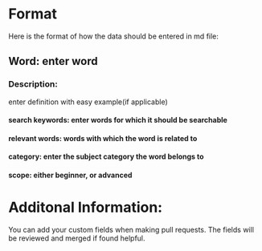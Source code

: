 # Format
Here is the format of how the data should be entered in md file:


## Word: enter word
### Description:
enter definition with easy example(if applicable)
#### search keywords: enter words for which it should be searchable
#### relevant words: words with which the word is related to 
#### category: enter the subject category the word belongs to
#### scope: either beginner, or advanced  

# Additonal Information:
You can add your custom fields when making pull requests. The fields will be reviewed and merged if found helpful.
